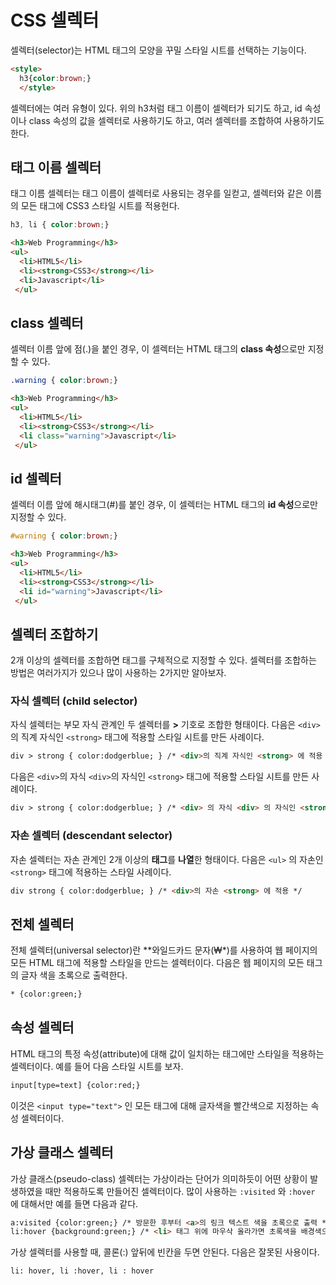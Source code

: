 # CSS 셀렉터

셀렉터(selector)는 HTML 태그의 모양을 꾸밀 스타일 시트를 선택하는 기능이다. 

```HTML
<style>
  h3{color:brown;}
  </style>
```
셀렉터에는 여러 유형이 있다. 위의 h3처럼 태그 이름이 셀렉터가 되기도 하고, id 속성이나 class 속성의 값을 셀렉터로 사용하기도 하고, 여러 셀렉터를 조합하여 사용하기도 한다.


## 태그 이름 셀렉터

태그 이름 셀렉터는 태그 이름이 셀렉터로 사용되는 경우를 일컫고, 셀렉터와 같은 이름의 모든 태그에 CSS3 스타일 시트를 적용헌다.

```CSS
h3, li { color:brown;}
```
```HTML
<h3>Web Programming</h3>
<ul>
  <li>HTML5</li>
  <li><strong>CSS3</strong></li>
  <li>Javascript</li>
 </ul>
```

## class 셀렉터
셀렉터 이름 앞에 점(.)을 붙인 경우, 이 셀렉터는 HTML 태그의 **class 속성**으로만 지정할 수 있다. 

```CSS
.warning { color:brown;}
```
```HTML
<h3>Web Programming</h3>
<ul>
  <li>HTML5</li>
  <li><strong>CSS3</strong></li>
  <li class="warning">Javascript</li>
 </ul>
```

## id 셀렉터
셀렉터 이름 앞에 해시태그(#)를 붙인 경우, 이 셀렉터는 HTML 태그의 **id 속성**으로만 지정할 수 있다. 

```CSS
#warning { color:brown;}
```
```HTML
<h3>Web Programming</h3>
<ul>
  <li>HTML5</li>
  <li><strong>CSS3</strong></li>
  <li id="warning">Javascript</li>
 </ul>
```


## 셀렉터 조합하기

2개 이상의 
셀렉터를 조합하면 태그를 구체적으로 지정할 수 있다. 셀렉터를 조합하는 방법은 여러가지가 있으나 많이 사용하는 2가지만 알아보자.

### 자식 셀렉터 (child selector)

자식 셀렉터는 부모 자식 관계인 두 셀렉터를 **>** 기호로 조합한 형태이다. 다음은 `<div>` 의 직계 자식인 `<strong>` 태그에 적용할 스타일 시트를 만든 사례이다.

```HTML
div > strong { color:dodgerblue; } /* <div>의 직계 자식인 <strong> 에 적용 */
```

다음은 `<div>`의 자식 `<div>`의 자식인 `<strong>` 태그에 적용할 스타일 시트를 만든 사례이다.

```HTML
div > strong { color:dodgerblue; } /* <div> 의 자식 <div> 의 자식인 <strong> 에 적용 */
```

### 자손 셀렉터 (descendant selector)

자손 셀렉터는 자손 관계인 2개 이상의 **태그**를 **나열**한 형태이다. 다음은 `<ul>` 의 자손인 `<strong>` 태그에 적용하는 스타일 사례이다.

```HTML
div strong { color:dodgerblue; } /* <div>의 자손 <strong> 에 적용 */
```

## 전체 셀렉터

전체 셀렉터(universal selector)란 **와일드카드 문자(₩*)를 사용하여 웹 페이지의 모든 HTML 태그에 적용할 스타일을 만드는 셀렉터이다. 다음은 웹 페이지의 모든 태그의 글자 색을 초록으로 출력한다.

```HTML
* {color:green;}
```

## 속성 셀렉터

HTML 태그의 특정 속성(attribute)에 대해 값이 일치하는 태그에만 스타일을 적용하는 셀렉터이다. 예를 들어 다음 스타일 시트를 보자.

```HTML
input[type=text] {color:red;}
```

이것은 `<input type="text">` 인 모든 태그에 대해 글자색을 빨간색으로 지정하는 속성 셀렉터이다. 


## 가상 클래스 셀렉터

가상 클래스(pseudo-class) 셀렉터는 가상이라는 단어가 의미하듯이 어떤 상황이 발생하였을 때만 적용하도록 만들어진 셀렉터이다. 많이 사용하는 `:visited` 와 `:hover` 에 대해서만 예를 들면 다음과 같다.

```HTML
a:visited {color:green;} /* 방문한 후부터 <a>의 링크 텍스트 색을 초록으로 출력 */
li:hover {background:green;} /* <li> 태그 위에 마우삭 올라가면 초록색을 배경색으로 출력하고, 마우스가 내려가면 원래대로 복귀합니다. */
```

가상 셀렉터를 사용할 때, 콜론(:) 앞뒤에 빈칸을 두면 안된다. 다음은 잘못된 사용이다.
```HTML
li: hover, li :hover, li : hover
```

